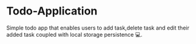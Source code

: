 # Todo-Application
Simple todo app that enables users to add task,delete task and edit their added task coupled with local storage persistence 💻.
